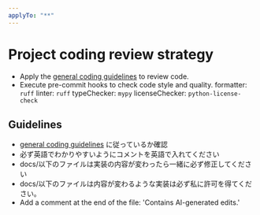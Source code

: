 ```yaml
---
applyTo: "**"
---
```

# Project coding review strategy

- Apply the [general coding guidelines](https://google.github.io/eng-practices/review/) to review code.
- Execute pre-commit hooks to check code style and quality.
    formatter: `ruff`
    linter: `ruff`
    typeChecker: `mypy`
    licenseChecker: `python-license-check`

## Guidelines
- [general coding guidelines](https://google.github.io/styleguide/) に従っているか確認
- 必ず英語でわかりやすいようにコメントを英語で入れてください
- docs/以下のファイルは実装の内容が変わったら一緒に必ず修正してください
- docs/以下のファイルは内容が変わるような実装は必ず私に許可を得てください。
- Add a comment at the end of the file: 'Contains AI-generated edits.'